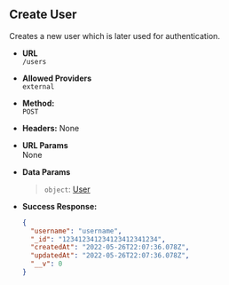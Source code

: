 ## **Create User**

Creates a new user which is later used for authentication.

- **URL**  
  `/users`

- **Allowed Providers**  
  `external`

- **Method:**  
  `POST`

- **Headers:**
  None

- **URL Params**  
  None

- **Data Params**

  > `object`: [User](../../requests/USER.md)

- **Success Response:**
  ```json
  {
    "username": "username",
    "_id": "123412341234123412341234",
    "createdAt": "2022-05-26T22:07:36.078Z",
    "updatedAt": "2022-05-26T22:07:36.078Z",
    "__v": 0
  }
  ```
